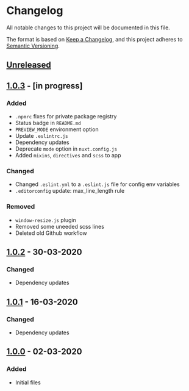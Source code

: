 # Changelog
All notable changes to this project will be documented in this file.

The format is based on [Keep a Changelog](https://keepachangelog.com/en/1.0.0/),
and this project adheres to [Semantic Versioning](https://semver.org/spec/v2.0.0.html).

## [Unreleased]

## [1.0.3] - [in progress]
### Added
- `.npmrc` fixes for private package registry
- Status badge in `README.md`
- `PREVIEW_MODE` environment option
- Update `.eslintrc.js`
- Dependency updates
- Deprecate `mode` option in `nuxt.config.js`
- Added `mixins`, `directives` and `scss` to app

### Changed
- Changed `.eslint.yml` to a `.eslint.js` file for config env variables
- `.editorconfig` update: max_line_length rule

### Removed
- `window-resize.js` plugin
- Removed some uneeded scss lines
- Deleted old Github workflow

## [1.0.2] - 30-03-2020
### Changed
- Dependency updates

## [1.0.1] - 16-03-2020
### Changed
- Dependency updates

## [1.0.0] - 02-03-2020
### Added
- Initial files

[Unreleased]: https://github.com/rutgerbakker95/nuxt-boilerplate/compare/v1.0.3...HEAD
[1.0.3]: https://github.com/rutgerbakker95/nuxt-boilerplate/compare/v1.0.2...v1.0.3
[1.0.2]: https://github.com/rutgerbakker95/nuxt-boilerplate/compare/v1.0.1...v1.0.2
[1.0.1]: https://github.com/rutgerbakker95/nuxt-boilerplate/compare/v1.0.1...v1.0.2
[1.0.0]: https://github.com/rutgerbakker95/nuxt-boilerplate/compare/v1.0.0...v1.0.1
